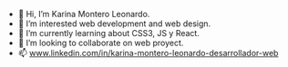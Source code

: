 - 👋 Hi, I’m Karina Montero Leonardo.
- 👀 I’m interested web development and web design.
- 🌱 I’m currently learning about CSS3, JS y React.
- 💞️ I’m looking to collaborate on web proyect.
- 📫 www.linkedin.com/in/karina-montero-leonardo-desarrollador-web

<!---
karina0724/karina0724 is a ✨ special ✨ repository because its `README.md` (this file) appears on your GitHub profile.
You can click the Preview link to take a look at your changes.
--->
